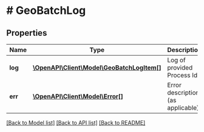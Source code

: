 # # GeoBatchLog

## Properties

Name | Type | Description | Notes
------------ | ------------- | ------------- | -------------
**log** | [**\OpenAPI\Client\Model\GeoBatchLogItem[]**](GeoBatchLogItem.md) | Log of provided Process Id | [optional] 
**err** | [**\OpenAPI\Client\Model\Error[]**](Error.md) | Error description (as applicable). | [optional] 

[[Back to Model list]](../../README.md#documentation-for-models) [[Back to API list]](../../README.md#documentation-for-api-endpoints) [[Back to README]](../../README.md)


